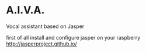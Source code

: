 # A.I.V.A.
Vocal assistant based on Jasper

first of all install and configure jasper on your raspberry http://jasperproject.github.io/
